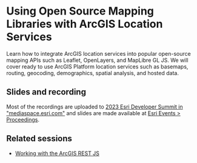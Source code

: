 # Using Open Source Mapping Libraries with ArcGIS Location Services

Learn how to integrate ArcGIS location services into popular open-source mapping APIs such as Leaflet, OpenLayers, and MapLibre GL JS. We will cover ready to use ArcGIS Platform location services such as basemaps, routing, geocoding, demographics, spatial analysis, and hosted data.

## Slides and recording

Most of the recordings are uploaded to [2023 Esri Developer Summit in "mediaspace.esri.com"](https://mediaspace.esri.com/channel/2023%2BEsri%2BDeveloper%2BSummit/292702072) and slides are made available at [Esri Events > Proceedings](https://www.esri.com/en-us/about/events/index/proceedings).

## Related sessions

* [Working with the ArcGIS REST JS](https://devsummit2023.esri.com/flow/esri/23epcdev/deveventportal/page/sessions/session/1671506582046001I6Of)
